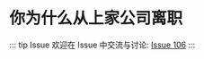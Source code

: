 # 你为什么从上家公司离职



::: tip Issue 
 欢迎在 Issue 中交流与讨论: [Issue 106](https://github.com/shfshanyue/Daily-Question/issues/106) 
:::



